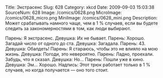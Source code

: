 Title: Экстрасенс 
Slug: 628 
Category: xkcd 
Date: 2009-09-03 15:03:38 
SourceNum: 628 
Image: /comics/0628.png 
MicroImage: /comics/0628_micro.png 
MiniImage: /comics/0628_mini.png 
Description: Может срабатывать намного чаще, чем в 1&nbsp;% случаев, если вы будете следить за закономерностями в том, как люди выбирают. 

Парень: Я экстрасенс.
Девушка: Их не бывает.
Парень: Хорошо. Загадай число от одного до ста.
Девушка: Загадала.
Парень: 43.
Девушка: Обалдеть!
Парень: Я стараюсь, чтобы это не влияло на мою жизнь.
Девушка: Погоди, это невероятно.
Парень: Ладно, проехали. Забудь, что я сказал.
Девушка: Но…
Парень: Пошли уже в кино.
Девушка: Эм… Хорошо.
Надпись: Этот трюк работает только в 1&nbsp;% случаев, но когда получается — оно того стоит.